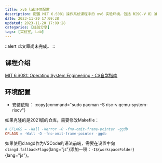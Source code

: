 ```yaml
---
title: xv6 lab环境配置
description: 配置 MIT 6.S081 操作系统课程中的 xv6 实验环境，包括 RISC-V 和 QEMU 安装，调整 Makefile 编译选项，以及 VSCode 和 clangd 相关设置。
date: 2023-11-20 17:09:28
updated: 2023-11-20 17:09:28
categories: [经验分享]
tags: [实验室, Lab]
---
```


::alert
此文章尚未完成。
::

## 课程介绍

[MIT 6.S081: Operating System Engineering - CS自学指南](https://csdiy.wiki/%E6%93%8D%E4%BD%9C%E7%B3%BB%E7%BB%9F/MIT6.S081/)

## 环境配置

- 安装依赖：
  :copy{command="sudo pacman -S risc-v qemu-system-riscv"}

如果克隆的是2021版的仓库，需要修改Makefile：

```makefile [Makefile]
# CFLAGS = -Wall -Werror -O -fno-omit-frame-pointer -ggdb
CFLAGS = -Wall -O -fno-omit-frame-pointer -ggdb
```

如果使用clangd作为VSCode的语法前端，需要在设置中向`clangd.fallbackFlags`{lang="js"}添加一项：`-I${workspaceFolder}`{lang="js"}。
